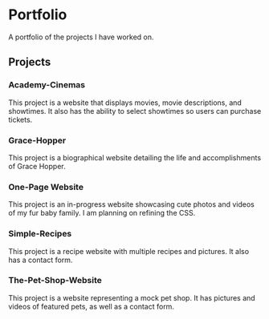 # Portfolio

A portfolio of the projects I have worked on.

## Projects

### Academy-Cinemas

This project is a website that displays movies, movie descriptions, and showtimes. It also has the ability to select showtimes so users can purchase tickets.

### Grace-Hopper

This project is a biographical website detailing the life and accomplishments of Grace Hopper.

### One-Page Website

This project is an in-progress website showcasing cute photos and videos of my fur baby family. I am planning on refining the CSS.

### Simple-Recipes

This project is a recipe website with multiple recipes and pictures. It also has a contact form.

### The-Pet-Shop-Website

This project is a website representing a mock pet shop. It has pictures and videos of featured pets, as well as a contact form.

